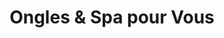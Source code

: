 ---
title: "Ongles & Spa pour Vous"
url: /trois-rivieres/ongles-und-spa-pour-vous/
shop: Kosmetik
---
